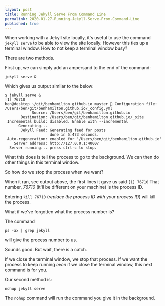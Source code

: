 ```yaml
---
layout: post
title: Running Jekyll Serve From Command Line
permalink: 2020-01-27-Running-Jekyll-Serve-From-Command-Line
published: true
---
```


When working with a Jekyll site locally, it's useful to use the command `jekyll serve` to be able to view the site locally. However this ties up a terminal window. How to not keep a terminal window busy?<!--more-->

There are two methods.

First up, we can simply add an ampersand to the end of the command:
<pre><code>jekyll serve &
</code></pre>

Which gives us output similar to the below:
<pre><code>$ jekyll serve &
[1] 76710
ben@desktop ~/git/benhamilton.github.io master  Configuration file: /Users/ben/git/benhamilton.github.io/_config.yml
            Source: /Users/ben/git/benhamilton.github.io
       Destination: /Users/ben/git/benhamilton.github.io/_site
 Incremental build: disabled. Enable with --incremental
      Generating...
       Jekyll Feed: Generating feed for posts
                    done in 5.473 seconds.
 Auto-regeneration: enabled for '/Users/ben/git/benhamilton.github.io'
    Server address: http://127.0.0.1:4000/
  Server running... press ctrl-c to stop.
</code></pre>

What this does is tell the process to go to the background. We can then do other things in this terminal window.

So how do we stop the process when we want?

When it ran, see output above, the first lines it gave us said `[1] 76710` That number, *76710* (it'll be different on your machine) is the process ID.

Entering `kill 76710` (*replace the process ID with your process ID*) will kill the process.

What if we've forgotten what the process number is?

The command
<pre><code>ps -ax | grep jekyll
</code></pre>

will give the process number to us.

Sounds good. But wait, there is a catch.

If we close the terminal window, we stop that process. If we want the process to keep running *even* if we close the terminal window, this next command is for you.

Our second method is:

<pre><code>nohup jekyll serve
</code></pre>

The `nohup` command will run the command you give it in the background.
